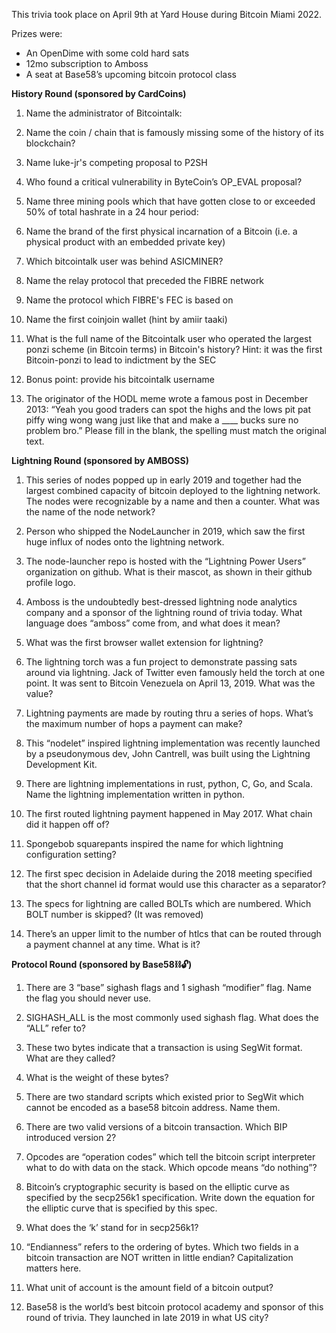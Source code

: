 This trivia took place on April 9th at Yard House during Bitcoin Miami 2022. 

Prizes were:

- An OpenDime with some cold hard sats
- 12mo subscription to Amboss
- A seat at Base58’s upcoming bitcoin protocol class 

__History Round (sponsored by CardCoins)__

1. Name the administrator of Bitcointalk:

2. Name the coin / chain that is famously missing some of the history of its blockchain?

3. Name luke-jr's competing proposal to P2SH

4. Who found a critical vulnerability in ByteCoin’s OP_EVAL proposal?

5. Name three mining pools which that have gotten close to or exceeded 50% of total hashrate in a 24 hour period:

6. Name the brand of the first physical incarnation of a Bitcoin (i.e. a physical product with an embedded private key)

7. Which bitcointalk user was behind ASICMINER?

8. Name the relay protocol that preceded the FIBRE network

9. Name the protocol which FIBRE's FEC is based on

10. Name the first coinjoin wallet (hint by amiir taaki)

11. What is the full name of the Bitcointalk user who operated the largest ponzi scheme (in Bitcoin terms) in Bitcoin's history? Hint: it was the first Bitcoin-ponzi to lead to indictment by the SEC

12. Bonus point: provide his bitcointalk username 

13. The originator of the HODL meme wrote a famous post in December 2013: “Yeah you good traders can spot the highs and the lows pit pat piffy wing wong wang just like that and make a ____ bucks sure no problem bro.” Please fill in the blank, the spelling must match the original text.

__Lightning Round (sponsored by AMBOSS)__

1. This series of nodes popped up in early 2019 and together had the largest combined capacity of bitcoin deployed to the lightning network. The nodes were recognizable by a name and then a counter. What was the name of the node network?

2. Person who shipped the NodeLauncher in 2019, which saw the first huge influx of nodes onto the lightning network.

3. The node-launcher repo is hosted with the “Lightning Power Users” organization on github. What is their mascot, as shown in their github profile logo.

4. Amboss is the undoubtedly best-dressed lightning node analytics company and a sponsor of the lightning round of trivia today. What language does “amboss” come from, and what does it mean?

5. What was the first browser wallet extension for lightning?

6. The lightning torch was a fun project to demonstrate passing sats around via lightning. Jack of Twitter even famously held the torch at one point. It was sent to Bitcoin Venezuela on April 13, 2019. What was the value?

7. Lightning payments are made by routing thru a series of hops. What’s the maximum number of hops a payment can make?

8. This “nodelet” inspired lightning implementation was recently launched by a pseudonymous dev, John Cantrell, was built using the Lightning Development Kit.

9. There are lightning implementations in rust, python, C, Go, and Scala. Name the lightning implementation written in python.

10. The first routed lightning payment happened in May 2017. What chain did it happen off of?

11. Spongebob squarepants inspired the name for which lightning configuration setting?

12. The first spec decision in Adelaide during the 2018 meeting specified that the short channel id format would use this character as a separator?

13. The specs for lightning are called BOLTs which are numbered. Which BOLT number is skipped? (It was removed)

14. There’s an upper limit to the number of htlcs that can be routed through a payment channel at any time. What is it?

__Protocol Round (sponsored by Base58⛓️🔓)__
1. There are 3 “base” sighash flags and 1 sighash “modifier” flag. Name the flag you should never use.

2. SIGHASH_ALL is the most commonly used sighash flag. What does the “ALL” refer to?

3. These two bytes indicate that a transaction is using SegWit format. What are they called?

4. What is the weight of these bytes?

5. There are two standard scripts which existed prior to SegWit which cannot be encoded as a base58 bitcoin address. Name them.

6. There are two valid versions of a bitcoin transaction. Which BIP introduced version 2?

7. Opcodes are “operation codes” which tell the bitcoin script interpreter what to do with data on the stack. Which opcode means “do nothing”?

8. Bitcoin’s cryptographic security is based on the elliptic curve as specified by the secp256k1 specification. Write down the equation for the elliptic curve that is specified by this spec.

9. What does the ‘k’ stand for in secp256k1?

10. “Endianness” refers to the ordering of bytes. Which two fields in a bitcoin transaction are NOT written in little endian? Capitalization matters here.

11. What unit of account is the amount field of a bitcoin output?

12. Base58 is the world’s best bitcoin protocol academy and sponsor of this round of trivia. They launched in late 2019 in what US city?

